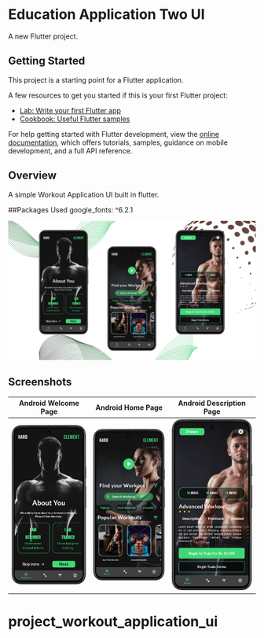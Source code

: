 # Education Application Two UI

A new Flutter project.

## Getting Started

This project is a starting point for a Flutter application.

A few resources to get you started if this is your first Flutter project:

- [Lab: Write your first Flutter app](https://docs.flutter.dev/get-started/codelab)
- [Cookbook: Useful Flutter samples](https://docs.flutter.dev/cookbook)

For help getting started with Flutter development, view the
[online documentation](https://docs.flutter.dev/), which offers tutorials,
samples, guidance on mobile development, and a full API reference.

## Overview

A simple Workout Application UI built in flutter.

##Packages Used
google_fonts: ^6.2.1

<img src="./assets/screenshots/workout_app.png" />

## Screenshots

| Android Welcome Page | Android Home Page | Android Description Page |
|------------------|---------------------------|------------|
| ![Welcome Screen](./assets/screenshots/img.png) | ![Home Screen](./assets/screenshots/img_1.png) | ![Description Screen](./assets/screenshots/img_2.png) |
# project_workout_application_ui
